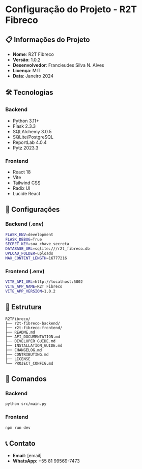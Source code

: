 # Configuração do Projeto - R2T Fibreco

## 📋 Informações do Projeto

- **Nome**: R2T Fibreco
- **Versão**: 1.0.2
- **Desenvolvedor**: Francieudes Silva N. Alves
- **Licença**: MIT
- **Data**: Janeiro 2024

## 🛠️ Tecnologias

### Backend
- Python 3.11+
- Flask 2.3.3
- SQLAlchemy 3.0.5
- SQLite/PostgreSQL
- ReportLab 4.0.4
- Pytz 2023.3

### Frontend
- React 18
- Vite
- Tailwind CSS
- Radix UI
- Lucide React

## 🔧 Configurações

### Backend (.env)
```bash
FLASK_ENV=development
FLASK_DEBUG=True
SECRET_KEY=sua_chave_secreta
DATABASE_URL=sqlite:///r2t_fibreco.db
UPLOAD_FOLDER=uploads
MAX_CONTENT_LENGTH=16777216
```

### Frontend (.env)
```bash
VITE_API_URL=http://localhost:5002
VITE_APP_NAME=R2T Fibreco
VITE_APP_VERSION=1.0.2
```

## 📁 Estrutura

```
R2TFibreco/
├── r2t-fibreco-backend/
├── r2t-fibreco-frontend/
├── README.md
├── API_DOCUMENTATION.md
├── DEVELOPER_GUIDE.md
├── INSTALLATION_GUIDE.md
├── CHANGELOG.md
├── CONTRIBUTING.md
├── LICENSE
└── PROJECT_CONFIG.md
```

## 🚀 Comandos

### Backend
```bash
python src/main.py
```

### Frontend
```bash
npm run dev
```

## 📞 Contato

- **Email**: [email]
- **WhatsApp**: +55 81 99569-7473
